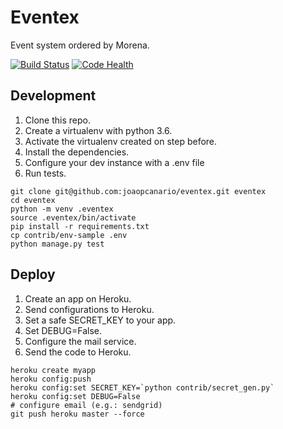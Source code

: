 # Eventex

Event system ordered by Morena.

[![Build Status](https://travis-ci.org/joaopcanario/eventex.svg?branch=master)](https://travis-ci.org/joaopcanario/eventex)
[![Code Health](https://landscape.io/github/joaopcanario/eventex/master/landscape.svg?style=flat)](https://landscape.io/github/joaopcanario/eventex/master)

## Development

1. Clone this repo.
2. Create a virtualenv with python 3.6.
3. Activate the virtualenv created on step before.
4. Install the dependencies.
5. Configure your dev instance with a .env file
6. Run tests.

```console
git clone git@github.com:joaopcanario/eventex.git eventex
cd eventex
python -m venv .eventex
source .eventex/bin/activate
pip install -r requirements.txt
cp contrib/env-sample .env
python manage.py test
```

## Deploy

1. Create an app on Heroku.
2. Send configurations to Heroku.
3. Set a safe SECRET_KEY to your app.
4. Set DEBUG=False.
5. Configure the mail service.
6. Send the code to Heroku.

```console
heroku create myapp
heroku config:push
heroku config:set SECRET_KEY=`python contrib/secret_gen.py`
heroku config:set DEBUG=False
# configure email (e.g.: sendgrid)
git push heroku master --force
```
